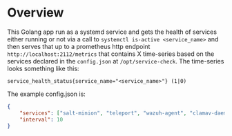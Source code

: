 # Overview

This Golang app run as a systemd service and gets the health of services either running or not via a call to `systemctl is-active <service_name>` and then serves that up to a prometheus http endpoint `http://localhost:2112/metrics` that contains X time-series based on the services declared in the `config.json` at `/opt/service-check`. The time-series looks something like this:

```text
service_health_status{service_name="<service_name>"} (1|0)
```

The example config.json is:

```json
{
    "services": ["salt-minion", "teleport", "wazuh-agent", "clamav-daemon", "grafana-agent"],
    "interval": 10
}
```
